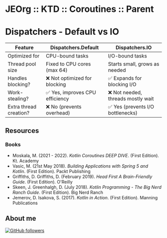 # JEOrg :: KTD :: Coroutines :: Parent



# Dispatchers - Default vs IO
| Feature                | 	Dispatchers.Default	           | Dispatchers.IO                    |
|------------------------|---------------------------------|-----------------------------------|
| Optimized for	         | CPU-bound tasks	                | I/O-bound tasks                   |
| Thread pool size	      | Fixed to CPU cores (max 64)	    | Starts small, grows as needed     |
| Handles blocking?      | 	❌ Not optimized for blocking	  | ✅ Expands for blocking I/O        |
| Work-stealing?	        | ✅ Yes, improves CPU efficiency	 | ❌ Not needed, threads mostly wait |
| Extra thread creation? | 	❌ No (prevents overhead)       | 	✅ Yes (prevents I/O bottlenecks) |

## Resources

### Books

-   Moskala, M. (2021 - 2022). <i>Kotlin Coroutines DEEP DIVE</i>. (First Edition). Kt. Academy
-   Vasic, M. (21st May 2018). <i>Building Applications with Spring 5 and Kotlin</i>. (First Edition). Packt Publishing
-   Griffiths, D. Griffiths, D. (February 2019). <i>Head First A Brain-Friendly Guide</i>. (First Edition). O'Reilly
-   Skeen, J. Greenhalgh, D. (July 2018). <i>Kotlin Programming - The Big Nerd Ranch Guide</i>. (First Edition). Big Nerd Ranch
-   Jemerov, D. Isakova, S. (2017). <i>Kotlin in Action</i>. (First Edition). Manning Publications

## About me

[![GitHub followers](https://img.shields.io/github/followers/jesperancinha.svg?label=Jesperancinha&style=for-the-badge&logo=github&color=grey "GitHub")](https://github.com/jesperancinha)
